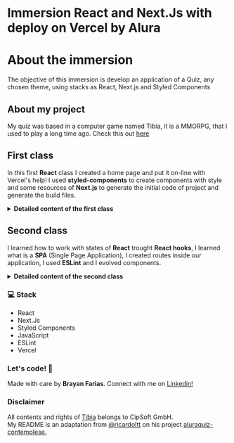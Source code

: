 # Immersion React and Next.Js with deploy on Vercel by Alura

# About the immersion

The objective of this immersion is develop an application of a Quiz, any chosen theme, using stacks as React, Next.js and Styled Components

## About my project

My quiz was based in a computer game named Tibia, it is a MMORPG, that I used to play a long time ago. Check this out [here](https://tibians-quiz.vercel.app/)

## First class

In this first **React** class I created a home page and put it on-line with Vercel's help! I used **styled-components** to create components with style and some resources of **Next.js** to generate the initial code of project and generate the build files.

<details><summary><b>Detailed content of the first class</b></summary>

- Start a project with boilerplate of React with Next.js and styled.components

- Create some components React using styled-componentes

- Implement a theme to the interface

- Provide the questionnaire theme and data information through a mocked database

- Use Next.js to create a tag `<head>` and the necessaire meta-infos 

- Publish on the Vercel

  </details>

## Second class

I learned how to work with states of **React** trought **React hooks**, I learned what is a **SPA** (Single Page Application), I created routes inside our application, I used **ESLint** and I evolved  components. 

<details><summary><b>Detailed content of the second class</b></summary>

- Install and run ESLint, a linting lib to JavaScript.

- Understand what is a SPA

- Create complex components with styled-components

- Use props with components

- Capture some events in forms (as click)

- Manager states of components with hooks

- Give some datas in URLs by `query params`

- Use `next/router` to implement routes

  </details>

### 💻 Stack

- React
- Next.Js
- Styled Components
- JavaScript
- ESLint
- Vercel

### Let's code! 🚀

Made with care by **Brayan Farias**. Connect with me on [Linkedin!](https://www.linkedin.com/in/ricardoltt/)

### Disclaimer 
All contents and rights of [Tibia](https://www.tibia.com/news/?subtopic=latestnews) belongs to CipSoft GmbH.<br />
My README is an adaptation from [@ricardoltt](https://github.com/ricardoltt) on his project [aluraquiz-contemplese.](https://github.com/ricardoltt/aluraquiz-contemplese)

